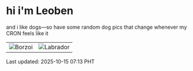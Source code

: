 # hi i'm Leoben

and i like dogs—so have some random dog pics that change whenever my CRON feels like it

|  |  |
|--------|----------|
| ![Borzoi](https://random-dog-vercel.vercel.app/api/random-borzoi?v=1760483629) | ![Labrador](https://random-dog-vercel.vercel.app/api/random-labrador?v=1760483629) |

Last updated: 2025-10-15 07:13 PHT
